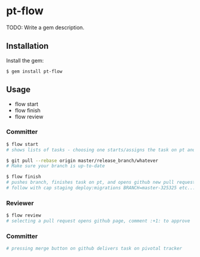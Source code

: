 # pt-flow

TODO: Write a gem description.

## Installation

Install the gem:

    $ gem install pt-flow

## Usage

- flow start
- flow finish
- flow review

### Committer

```bash
$ flow start
# shows lists of tasks - choosing one starts/assigns the task on pt and checks out a new branch.

$ git pull --rebase origin master/release_branch/whatever
# Make sure your branch is up-to-date

$ flow finish
# pushes branch, finishes task on pt, and opens github new pull request page.
# follow with cap staging deploy:migrations BRANCH=master-325325 etc...
```

### Reviewer

```bash
$ flow review
# selecting a pull request opens github page, comment :+1: to approve
```

### Committer

```bash
# pressing merge button on github delivers task on pivotal tracker
```